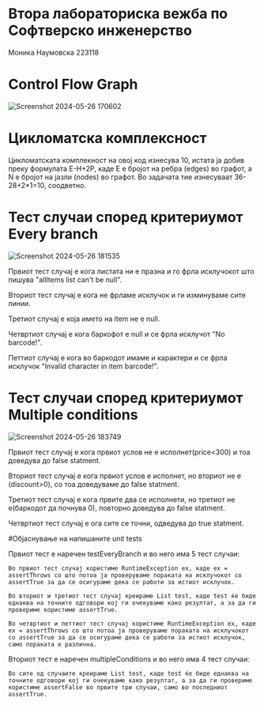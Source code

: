 # Втора лабораториска вежба по Софтверско инженерство
Моника Наумовска 223118

# Control Flow Graph
![Screenshot 2024-05-26 170602](https://github.com/monikanaumovskaa/SI_2024_lab2_223118/assets/129433410/80b7ab8b-1392-4677-87e6-5f012fe3b7ad)


# Цикломатска комплексност
Цикломатската комплекност на овој код изнесува 10, истата ја добив преку формулата Е-Н+2P, каде Е е бројот на ребра (edges) во графот, а N е бројот на јазли (nodes) во графот. Во задачата тие изнесуваат 36-28+2*1=10, соодветно.

# Тест случаи според критериумот Every branch
![Screenshot 2024-05-26 181535](https://github.com/monikanaumovskaa/SI_2024_lab2_223118/assets/129433410/c1ebdaea-855c-4fb0-81bb-3f2ce6eefb2d)

Првиот тест случај е кога листата ни е празна и го фрла исклучокот што пишува "allItems list can't be null".

Вториот тест случај е кога не фрламе исклучок и ги изминуваме сите линии.

Третиот случај е која името на item не е null.

Четвртиот случај е кога баркофот е null и се фрла исклучот "No barcode!".

Петтиот случај е кога во баркодот имаме и карактери и се фрла исклучок "Invalid character in item barcode!".
# Тест случаи според критериумот Multiple conditions
![Screenshot 2024-05-26 183749](https://github.com/monikanaumovskaa/SI_2024_lab2_223118/assets/129433410/ca704f40-06a7-454a-877b-0443a2b30b1a)


Првиот тест случај е кога првиот услов не е исполнет(price<300) и тоа доведува до false statment.

Вториот тест случај е кога првиот услов е исполнет, но вториот не е (discount>0), со тоа доведуваме до false statment.

Третиот тест случај е кога првите два се исполнети, но третиот не е(баркодот да почнува 0), повторно доведува до false statment.

Четвртиот тест случај е ога сите се точни, одведува до true statment.

#Објаснување на напишаните unit tests

Првиот тест е наречен testEveryBranch и во него има 5 тест случаи:

    Во првиот тест случај користиме RuntimeException ex, каде ex = assertThrows со што потоа ја проверуваме пораката на исклучокот со assertTrue за да се осигураме дека се работи за истиот исклучок.

    Во вториот и третиот тест случај креираме List test, каде test ќе биде еднаква на точните одговори кој ги очекуваме како резултат, а за да ги провериме користиме assertTrue.

    Во четвртиот и петтиот тест случај користиме RuntimeException ex, каде ex = assertThrows со што потоа ја проверуваме пораката на исклучокот со assertTrue за да се осигураме дека се работи за истиот исклучок, само пораката е различна.

Вториот тест е наречен multipleConditions и во него има 4 тест случаи:

    Во сите од случаите креираме List test, каде test ќе биде еднаква на точните одговори кој ги очекуваме како резултат, а за да ги провериме користиме assertFalse во првите три случаи, само во последниот assertTrue.
